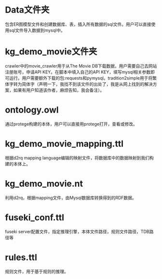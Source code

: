 # Data文件夹
包含ER图模型文件和创建数据库、表，插入所有数据的sql文件。用户可以直接使用sql文件导入数据到mysql中。

# kg\_demo_movie文件夹
crawler中的movie_crawler用于从The Movie DB下载数据，用户需要自己去网站注册账号，申请API KEY。在脚本中填入自己的API KEY，填写mysql相关参数即可运行。用户需要额外下载的包:requests和pymysql。tradition2simple用于将繁体字转为简体字（声明一下，我找不到该文件的出处了，我是从网上找到的解决方案，如果有用户知道该作者，麻烦告知，我会备注）。

# ontology.owl
通过protege构建的本体，用户可以直接用protege打开，查看或修改。

# kg\_demo\_movie_mapping.ttl
根据d2rq mapping language编辑的映射文件，将数据库中的数据映射到我们构建的本体上。

# kg\_demo_movie.nt
利用d2rq，根据mapping文件，由Mysql数据库转换得到的RDF数据。

# fuseki_conf.ttl
fuseki server配置文件，指定推理引擎，本体文件路径，规则文件路径，TDB路径等

# rules.ttl
规则文件，用于基于规则的推理。
